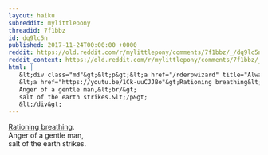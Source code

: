 ```yaml
---
layout: haiku
subreddit: mylittlepony
threadid: 7f1bbz
id: dq9lc5n
published: 2017-11-24T00:00:00 +0000
reddit: https://old.reddit.com/r/mylittlepony/comments/7f1bbz/_/dq9lc5n
reddit_context: https://old.reddit.com/r/mylittlepony/comments/7f1bbz/_/dq9lc5n?context=3
html: |
   &lt;div class="md"&gt;&lt;p&gt;&lt;a href="/rderpwizard" title="Always Relevant / Secret: I’m Always Angry / Paper Bag Breeches"&gt;&lt;/a&gt;
   &lt;a href="https://youtu.be/1Ck-uuCJJBo"&gt;Rationing breathing&lt;/a&gt;.&lt;br/&gt;
   Anger of a gentle man,&lt;br/&gt;
   salt of the earth strikes.&lt;/p&gt;
   &lt;/div&gt;
---
```


[](/rderpwizard "Always Relevant / Secret: I’m Always Angry / Paper Bag Breeches")
[Rationing breathing](https://youtu.be/1Ck-uuCJJBo).  
Anger of a gentle man,  
salt of the earth strikes.